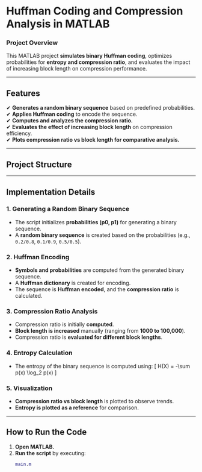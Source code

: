 # **Huffman Coding and Compression Analysis in MATLAB**
### **Project Overview**
This MATLAB project **simulates binary Huffman coding**, optimizes probabilities for **entropy and compression ratio**, and evaluates the impact of increasing block length on compression performance.

---

## **Features**
✔ **Generates a random binary sequence** based on predefined probabilities.  
✔ **Applies Huffman coding** to encode the sequence.  
✔ **Computes and analyzes the compression ratio.**  
✔ **Evaluates the effect of increasing block length** on compression efficiency.  
✔ **Plots compression ratio vs block length for comparative analysis.**

---

## **Project Structure**

---

## **Implementation Details**
### **1. Generating a Random Binary Sequence**
- The script initializes **probabilities (p0, p1)** for generating a binary sequence.
- A **random binary sequence** is created based on the probabilities (e.g., `0.2/0.8`, `0.1/0.9`, `0.5/0.5`).

### **2. Huffman Encoding**
- **Symbols and probabilities** are computed from the generated binary sequence.
- A **Huffman dictionary** is created for encoding.
- The sequence is **Huffman encoded**, and the **compression ratio** is calculated.

### **3. Compression Ratio Analysis**
- Compression ratio is initially **computed**.
- **Block length is increased** manually (ranging from **1000 to 100,000**).
- Compression ratio is **evaluated for different block lengths**.

### **4. Entropy Calculation**
- The entropy of the binary sequence is computed using:
  \[
  H(X) = -\sum p(x) \log_2 p(x)
  \]

### **5. Visualization**
- **Compression ratio vs block length** is plotted to observe trends.
- **Entropy is plotted as a reference** for comparison.

---

## **How to Run the Code**
1. **Open MATLAB.**
2. **Run the script** by executing:
   ```matlab
   main.m

